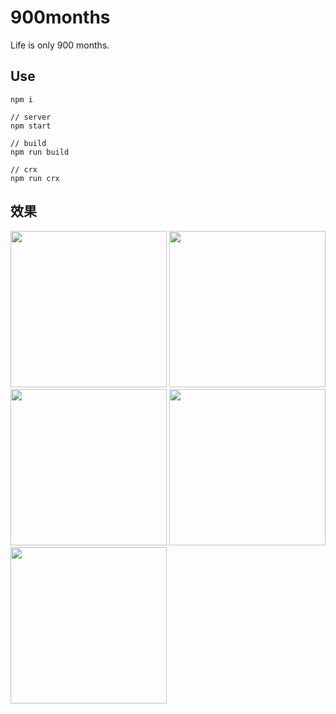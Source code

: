 # 900months

Life is only 900 months.

## Use

```
npm i

// server
npm start

// build
npm run build

// crx
npm run crx
```

## 效果

<img src="https://github.com/atwxp/900months/raw/master/src/img/entry.png" width="250px" />
<img src="https://github.com/atwxp/900months/raw/master/src/img/year.png" width="250px" />
<img src="https://github.com/atwxp/900months/raw/master/src/img/month.png" width="250px" />
<img src="https://github.com/atwxp/900months/raw/master/src/img/date.png" width="250px" />
<img src="https://github.com/atwxp/900months/raw/master/src/img/grid.png" width="250px" />
